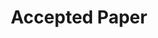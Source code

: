 ---
title: "Accepted Paper"
categories:
  - news
headline: "The paper <em>\"PAIO: General, Portable I/O Optimizations With Minor Application Modifications\"</em> was presented at the USENIX FAST'22 conference!"
---